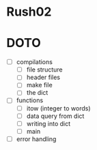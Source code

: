# Rush02


# DOTO
- [ ] compilations
  - [ ] file structure
  - [ ] header files
  - [ ] make file
  - [ ] the dict
- [ ] functions
  - [ ] itow (integer to words)
  - [ ] data query from dict
  - [ ] writing into dict
  - [ ] main
- [ ] error handling